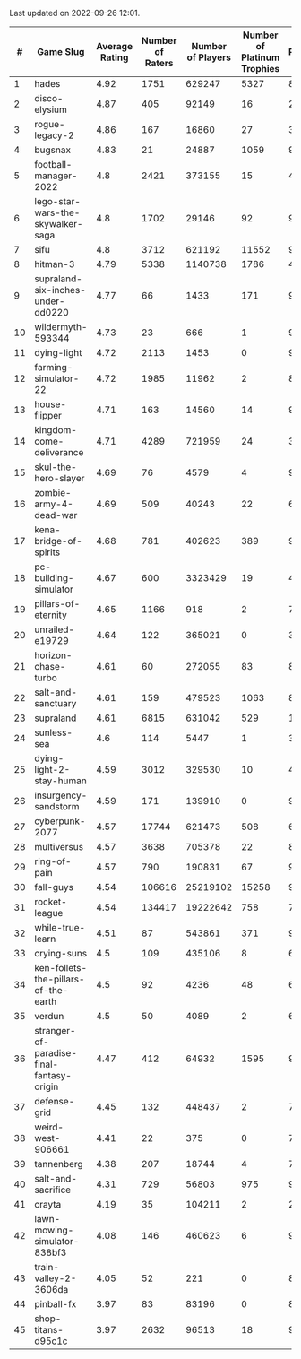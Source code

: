 Last updated on 2022-09-26 12:01.


|#|Game Slug|Average Rating|Number of Raters|Number of Players|Number of Platinum Trophies|Max Rarity (%)|
|---|---|---|---|---|---|---|
|1|hades|4.92|1751|629247|5327|89|
|2|disco-elysium|4.87|405|92149|16|28|
|3|rogue-legacy-2|4.86|167|16860|27|36|
|4|bugsnax|4.83|21|24887|1059|97|
|5|football-manager-2022|4.8|2421|373155|15|47|
|6|lego-star-wars-the-skywalker-saga|4.8|1702|29146|92|98|
|7|sifu|4.8|3712|621192|11552|96|
|8|hitman-3|4.79|5338|1140738|1786|48|
|9|supraland-six-inches-under-dd0220|4.77|66|1433|171|99|
|10|wildermyth-593344|4.73|23|666|1|91|
|11|dying-light|4.72|2113|1453|0|98|
|12|farming-simulator-22|4.72|1985|11962|2|86|
|13|house-flipper|4.71|163|14560|14|93|
|14|kingdom-come-deliverance|4.71|4289|721959|24|30|
|15|skul-the-hero-slayer|4.69|76|4579|4|96|
|16|zombie-army-4-dead-war|4.69|509|40243|22|66|
|17|kena-bridge-of-spirits|4.68|781|402623|389|94|
|18|pc-building-simulator|4.67|600|3323429|19|47|
|19|pillars-of-eternity|4.65|1166|918|2|79|
|20|unrailed-e19729|4.64|122|365021|0|39|
|21|horizon-chase-turbo|4.61|60|272055|83|83|
|22|salt-and-sanctuary|4.61|159|479523|1063|83|
|23|supraland|4.61|6815|631042|529|100|
|24|sunless-sea|4.6|114|5447|1|38|
|25|dying-light-2-stay-human|4.59|3012|329530|10|49|
|26|insurgency-sandstorm|4.59|171|139910|0|9|
|27|cyberpunk-2077|4.57|17744|621473|508|60|
|28|multiversus|4.57|3638|705378|22|82|
|29|ring-of-pain|4.57|790|190831|67|97|
|30|fall-guys|4.54|106616|25219102|15258|90|
|31|rocket-league|4.54|134417|19222642|758|74|
|32|while-true-learn|4.51|87|543861|371|93|
|33|crying-suns|4.5|109|435106|8|65|
|34|ken-follets-the-pillars-of-the-earth|4.5|92|4236|48|60|
|35|verdun|4.5|50|4089|2|62|
|36|stranger-of-paradise-final-fantasy-origin|4.47|412|64932|1595|98|
|37|defense-grid|4.45|132|448437|2|79|
|38|weird-west-906661|4.41|22|375|0|73|
|39|tannenberg|4.38|207|18744|4|72|
|40|salt-and-sacrifice|4.31|729|56803|975|91|
|41|crayta|4.19|35|104211|2|22|
|42|lawn-mowing-simulator-838bf3|4.08|146|460623|6|92|
|43|train-valley-2-3606da|4.05|52|221|0|89|
|44|pinball-fx|3.97|83|83196|0|86|
|45|shop-titans-d95c1c|3.97|2632|96513|18|98|
